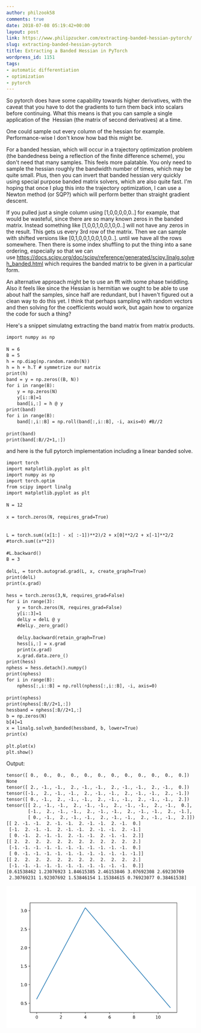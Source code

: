 ```yaml
---
author: philzook58
comments: true
date: 2018-07-08 05:19:42+00:00
layout: post
link: https://www.philipzucker.com/extracting-banded-hessian-pytorch/
slug: extracting-banded-hessian-pytorch
title: Extracting a Banded Hessian in PyTorch
wordpress_id: 1151
tags:
- automatic differentiation
- optimization
- pytorch
---
```


So pytorch does have some capability towards higher derivatives, with the caveat that you have to dot the gradients to turn them back into scalars before continuing. What this means is that you can sample a single application of the  Hessian (the matrix of second derivatives) at a time.

One could sample out every column of the hessian for example. Performance-wise I don't know how bad this might be.

For a banded hessian, which will occur in a trajectory optimization problem (the bandedness being a reflection of the finite difference scheme), you don't need that many samples. This feels more palatable. You only need to sample the hessian roughly the bandwidth number of times, which may be quite small. Plus, then you can invert that banded hessian very quickly using special purpose banded matrix solvers, which are also quite fast. I'm hoping that once I plug this into the trajectory optimization, I can use a Newton method (or SQP?) which will perform better than straight gradient descent.

If you pulled just a single column using [1,0,0,0,0,0..] for example, that would be wasteful, since there are so many known zeros in the banded matrix. Instead something like [1,0,0,1,0,0,1,0,0..] will not have any zeros in the result. This gets us every 3rd row of the matrix. Then we can sample with shifted versions like [0,1,0,0,1,0,0,1,0,0..]. until we have all the rows somewhere. Then there is some index shuffling to put the thing into a sane ordering, especially so that we can use https://docs.scipy.org/doc/scipy/reference/generated/scipy.linalg.solveh_banded.html which requires the banded matrix to be given in a particular form.

An alternative approach might be to use an fft with some phase twiddling. Also it feels like since the Hessian is hermitian we ought to be able to use about half the samples, since half are redundant, but I haven't figured out a clean way to do this yet. I think that perhaps sampling with random vectors and then solving for the coefficients would work, but again how to organize the code for such a thing?



Here's a snippet simulatng extracting the band matrix from matrix products.

    
    import numpy as np
    
    N = 6
    B = 5
    h = np.diag(np.random.randn(N))
    h = h + h.T # symmetrize our matrix
    print(h)
    band = y = np.zeros((B, N)) 
    for i in range(B):
    	y = np.zeros(N) 
    	y[i::B]=1
    	band[i,:] = h @ y
    print(band)
    for i in range(B):
    	band[:,i::B] = np.roll(band[:,i::B], -i, axis=0) #B//2
    
    print(band)
    print(band[:B//2+1,:])




and here is the full pytorch implementation including a linear banded solve.

    
    import torch
    import matplotlib.pyplot as plt
    import numpy as np
    import torch.optim
    from scipy import linalg
    import matplotlib.pyplot as plt
    
    N = 12
    
    x = torch.zeros(N, requires_grad=True) 
    
    
    L = torch.sum((x[1:] - x[ :-1])**2)/2 + x[0]**2/2 + x[-1]**2/2 #torch.sum((x**2))
    
    #L.backward()
    B = 3
    
    delL, = torch.autograd.grad(L, x, create_graph=True)
    print(delL)
    print(x.grad)
    
    hess = torch.zeros(3,N, requires_grad=False)
    for i in range(3):
    	y = torch.zeros(N, requires_grad=False) 
    	y[i::3]=1
    	delLy = delL @ y
    	#delLy._zero_grad()
    
    	delLy.backward(retain_graph=True)
    	hess[i,:] = x.grad
    	print(x.grad) 
    	x.grad.data.zero_()
    print(hess)
    nphess = hess.detach().numpy()
    print(nphess)
    for i in range(B):
    	nphess[:,i::B] = np.roll(nphess[:,i::B], -i, axis=0)
    
    print(nphess)
    print(nphess[:B//2+1,:])
    hessband = nphess[:B//2+1,:]
    b = np.zeros(N)
    b[4]=1
    x = linalg.solveh_banded(hessband, b, lower=True)
    print(x)
    
    plt.plot(x)
    plt.show()
    


Output:

    
    tensor([ 0.,  0.,  0.,  0.,  0.,  0.,  0.,  0.,  0.,  0.,  0.,  0.])
    None
    tensor([ 2., -1., -1.,  2., -1., -1.,  2., -1., -1.,  2., -1.,  0.])
    tensor([-1.,  2., -1., -1.,  2., -1., -1.,  2., -1., -1.,  2., -1.])
    tensor([ 0., -1.,  2., -1., -1.,  2., -1., -1.,  2., -1., -1.,  2.])
    tensor([[ 2., -1., -1.,  2., -1., -1.,  2., -1., -1.,  2., -1.,  0.],
            [-1.,  2., -1., -1.,  2., -1., -1.,  2., -1., -1.,  2., -1.],
            [ 0., -1.,  2., -1., -1.,  2., -1., -1.,  2., -1., -1.,  2.]])
    [[ 2. -1. -1.  2. -1. -1.  2. -1. -1.  2. -1.  0.]
     [-1.  2. -1. -1.  2. -1. -1.  2. -1. -1.  2. -1.]
     [ 0. -1.  2. -1. -1.  2. -1. -1.  2. -1. -1.  2.]]
    [[ 2.  2.  2.  2.  2.  2.  2.  2.  2.  2.  2.  2.]
     [-1. -1. -1. -1. -1. -1. -1. -1. -1. -1. -1.  0.]
     [ 0. -1. -1. -1. -1. -1. -1. -1. -1. -1. -1. -1.]]
    [[ 2.  2.  2.  2.  2.  2.  2.  2.  2.  2.  2.  2.]
     [-1. -1. -1. -1. -1. -1. -1. -1. -1. -1. -1.  0.]]
    [0.61538462 1.23076923 1.84615385 2.46153846 3.07692308 2.69230769
     2.30769231 1.92307692 1.53846154 1.15384615 0.76923077 0.38461538]




[![pulled_string](/assets/pulled_string.png)](/assets/pulled_string.png)
